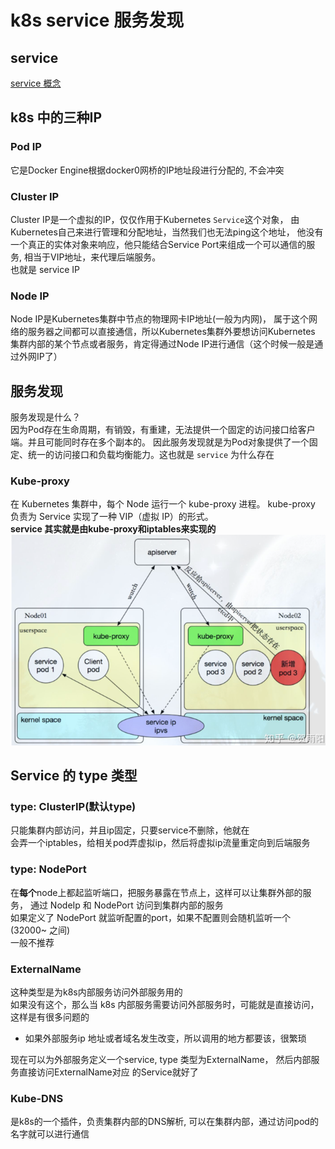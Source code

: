 # k8s service  服务发现
## service
[service 概念](../concept.md#service)
## k8s 中的三种IP
### Pod IP
它是Docker Engine根据docker0网桥的IP地址段进行分配的, 不会冲突
### Cluster IP 
Cluster IP是一个虚拟的IP，仅仅作用于Kubernetes `Service`这个对象，
由Kubernetes自己来进行管理和分配地址，当然我们也无法ping这个地址，
他没有一个真正的实体对象来响应，他只能结合Service Port来组成一个可以通信的服务,
相当于VIP地址，来代理后端服务。  
也就是 service IP
### Node IP
Node IP是Kubernetes集群中节点的物理网卡IP地址(一般为内网)，
属于这个网络的服务器之间都可以直接通信，所以Kubernetes集群外要想访问Kubernetes
集群内部的某个节点或者服务，肯定得通过Node IP进行通信（这个时候一般是通过外网IP了）

## 服务发现
服务发现是什么？  
因为Pod存在生命周期，有销毁，有重建，无法提供一个固定的访问接口给客户端。并且可能同时存在多个副本的。
因此服务发现就是为Pod对象提供了一个固定、统一的访问接口和负载均衡能力。这也就是 `service` 为什么存在
### Kube-proxy
在 Kubernetes 集群中，每个 Node 运行一个 kube-proxy 进程。
kube-proxy 负责为 Service 实现了一种 VIP（虚拟 IP）的形式。  
**service 其实就是由kube-proxy和iptables来实现的**
![img.png](assets/service-discovery.png)  

## Service 的 type 类型
### type: ClusterIP(默认type)
只能集群内部访问，并且ip固定，只要service不删除，他就在  
会弄一个iptables，给相关pod弄虚拟ip，然后将虚拟ip流量重定向到后端服务

### type:  NodePort
在**每个**node上都起监听端口，把服务暴露在节点上，这样可以让集群外部的服务，
通过 NodeIp 和 NodePort 访问到集群内部的服务  
如果定义了 NodePort 就监听配置的port，如果不配置则会随机监听一个(32000~ 之间)  
一般不推荐

### ExternalName
这种类型是为k8s内部服务访问外部服务用的  
如果没有这个，那么当 k8s 内部服务需要访问外部服务时，可能就是直接访问，这样是有很多问题的
- 如果外部服务ip 地址或者域名发生改变，所以调用的地方都要该，很繁琐

现在可以为外部服务定义一个service, type 类型为ExternalName， 然后内部服务直接访问ExternalName对应
的Service就好了


### Kube-DNS
是k8s的一个插件，负责集群内部的DNS解析, 可以在集群内部，通过访问pod的名字就可以进行通信
